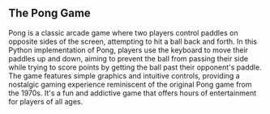 
## The Pong Game

Pong is a classic arcade game where two players control paddles on opposite sides of the screen, attempting to hit a ball back and forth. In this Python implementation of Pong, players use the keyboard to move their paddles up and down, aiming to prevent the ball from passing their side while trying to score points by getting the ball past their opponent's paddle. The game features simple graphics and intuitive controls, providing a nostalgic gaming experience reminiscent of the original Pong game from the 1970s. It's a fun and addictive game that offers hours of entertainment for players of all ages.
